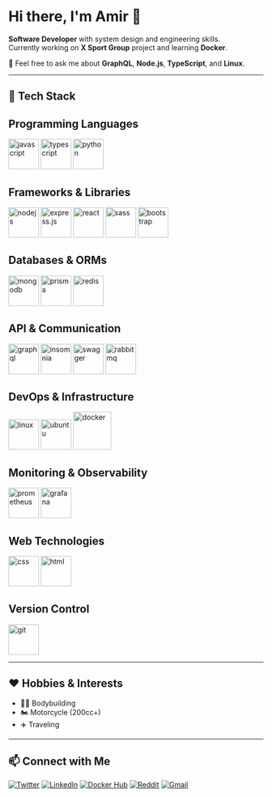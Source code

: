 # Hi there, I'm Amir 👋

**Software Developer** with system design and engineering skills.  
Currently working on **X Sport Group** project and learning **Docker**.  

💬 Feel free to ask me about **GraphQL**, **Node.js**, **TypeScript**, and **Linux**.

---

## 🚀 Tech Stack

## Programming Languages
<p align="left">
  <img src="https://cdn.jsdelivr.net/gh/devicons/devicon@latest/icons/javascript/javascript-original.svg" alt="javascript" width="60" height="60"/>
  <img src="https://cdn.jsdelivr.net/gh/devicons/devicon@latest/icons/typescript/typescript-original.svg" alt="typescript" width="60" height="60"/>
  <img src="https://cdn.jsdelivr.net/gh/devicons/devicon@latest/icons/python/python-original.svg" alt="python" width="60" height="60"/>
</p>

## Frameworks & Libraries
<p align="left">
  <img src="https://cdn.jsdelivr.net/gh/devicons/devicon@latest/icons/nodejs/nodejs-original.svg" alt="nodejs" width="60" height="60"/>
  <img src="https://cdn.jsdelivr.net/gh/devicons/devicon@latest/icons/express/express-original.svg" alt="express.js" width="60" height="60"/>
  <img src="https://cdn.jsdelivr.net/gh/devicons/devicon@latest/icons/react/react-original.svg" alt="react" width="60" height="60"/>
  <img src="https://cdn.jsdelivr.net/gh/devicons/devicon@latest/icons/sass/sass-original.svg" alt="sass" width="60" height="60"/>
  <img src="https://cdn.jsdelivr.net/gh/devicons/devicon@latest/icons/bootstrap/bootstrap-original.svg" alt="bootstrap" width="60" height="60"/>
</p>

## Databases & ORMs
<p align="left">
  <img src="https://cdn.jsdelivr.net/gh/devicons/devicon@latest/icons/mongodb/mongodb-original.svg" alt="mongodb" width="60" height="60"/>
  <img src="https://cdn.jsdelivr.net/gh/devicons/devicon@latest/icons/prisma/prisma-original.svg" alt="prisma" width="60" height="60"/>
  <img src="https://cdn.jsdelivr.net/gh/devicons/devicon@latest/icons/redis/redis-original.svg" alt="redis" width="60" height="60"/>
</p>

## API & Communication
<p align="left">
  <img src="https://cdn.jsdelivr.net/gh/devicons/devicon@latest/icons/graphql/graphql-plain.svg" alt="graphql" width="60" height="60"/>
  <img src="https://cdn.jsdelivr.net/gh/devicons/devicon@latest/icons/insomnia/insomnia-original.svg" alt="insomnia" width="60" height="60"/>
  <img src="https://cdn.jsdelivr.net/gh/devicons/devicon@latest/icons/swagger/swagger-original.svg" alt="swagger" width="60" height="60"/>
  <img src="https://cdn.jsdelivr.net/gh/devicons/devicon@latest/icons/rabbitmq/rabbitmq-original.svg" alt="rabbitmq" width="60" height="60"/>
</p>

## DevOps & Infrastructure
<p align="left">
  <img src="https://cdn.jsdelivr.net/gh/devicons/devicon@latest/icons/linux/linux-original.svg" alt="linux" width="60" height="60"/>
  <img src="https://cdn.jsdelivr.net/gh/devicons/devicon@latest/icons/ubuntu/ubuntu-original.svg" alt="ubuntu" width="60" height="60"/>
  <img src="https://cdn.jsdelivr.net/gh/devicons/devicon@latest/icons/docker/docker-original.svg" alt="docker" width="75" height="75"/>
</p>

## Monitoring & Observability
<p align="left">
  <img src="https://cdn.jsdelivr.net/gh/devicons/devicon@latest/icons/prometheus/prometheus-original.svg" alt="prometheus" width="60" height="60"/>
  <img src="https://cdn.jsdelivr.net/gh/devicons/devicon@latest/icons/grafana/grafana-original.svg" alt="grafana" width="60" height="60"/>
</p>

## Web Technologies
<p align="left">
  <img src="https://cdn.jsdelivr.net/gh/devicons/devicon@latest/icons/css3/css3-original.svg" alt="css" width="60" height="60"/>
  <img src="https://cdn.jsdelivr.net/gh/devicons/devicon@latest/icons/html5/html5-original.svg" alt="html" width="60" height="60"/>
</p>

## Version Control
<p align="left">
  <img src="https://cdn.jsdelivr.net/gh/devicons/devicon@latest/icons/git/git-original.svg" alt="git" width="60" height="60"/>
</p>

---

## ❤️ Hobbies & Interests
- 🏋️‍♂️ Bodybuilding
- 🏍 Motorcycle (200cc+)
- ✈️ Traveling

---

## 📫 Connect with Me
[![Twitter](https://img.shields.io/badge/-Twitter-1DA1F2?logo=twitter&logoColor=white)](https://x.com/amirkalantar96)
[![LinkedIn](https://img.shields.io/badge/-LinkedIn-0A66C2?logo=linkedin&logoColor=white)](https://www.linkedin.com/in/amirkalantar96/)
[![Docker Hub](https://img.shields.io/badge/-Docker%20Hub-2496ED?logo=docker&logoColor=white)](https://hub.docker.com/u/amirkalantar96)
[![Reddit](https://img.shields.io/badge/-Reddit-FF4500?logo=reddit&logoColor=white)](https://www.reddit.com/user/amirkalantar96/)
[![Gmail](https://img.shields.io/badge/-Gmail-EA4335?logo=gmail&logoColor=white)](mailto:amirkalantar96@gmail.com)
